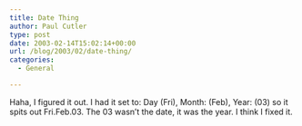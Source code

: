 ```yaml
---
title: Date Thing
author: Paul Cutler
type: post
date: 2003-02-14T15:02:14+00:00
url: /blog/2003/02/date-thing/
categories:
  - General

---
```

Haha, I figured it out. I had it set to: Day (Fri), Month: (Feb), Year: (03) so it spits out Fri.Feb.03. The 03 wasn&#8217;t the date, it was the year. I think I fixed it.